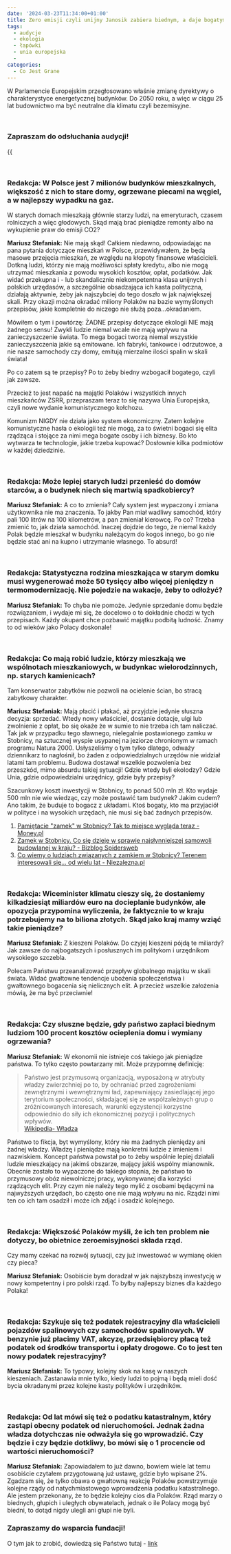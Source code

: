 ```yaml
---
date: '2024-03-23T11:34:00+01:00'
title: Zero emisji czyli unijny Janosik zabiera biednym, a daje bogatym
tags:
  - audycje
  - ekologia
  - łapówki
  - unia europejska
  - 
categories:
  - Co Jest Grane
---
```


W Parlamencie Europejskim przegłosowano właśnie zmianę dyrektywy o charakterystyce energetycznej budynków. Do 2050 roku, a więc w ciągu 25 lat budownictwo ma być neutralne dla klimatu czyli bezemisyjne.

<br>

### Zapraszam do odsłuchania audycji!

{{<audio src="audio/CJG_59_2024_03_23.mp3" caption="Zapis audycji CJG, publikowanej na łamach Innego Radia Głuchołazy w dniu 23 marca 2024">}}

<br>

### Redakcja:  W Polsce jest 7 milionów budynków mieszkalnych, większość z nich to stare  domy, ogrzewane piecami na węgiel, a w najlepszy wypadku na gaz. 
W starych domach mieszkają głównie starzy ludzi, na emeryturach, czasem rolniczych a więc głodowych. Skąd mają brać pieniądze remonty albo na wykupienie praw do emisji CO2?

**Mariusz Stefaniak:** Nie mają skąd! Całkiem niedawno, odpowiadając na pana pytania dotyczące mieszkań w Polsce, przewidywałem, że będą masowe przejęcia mieszkań, ze względu na kłopoty finansowe właścicieli. Dotkną ludzi, którzy nie mają możliwości spłaty kredytu, albo nie mogą utrzymać mieszkania z powodu wysokich kosztów, opłat, podatków. Jak widać przekupna i - lub skandalicznie niekompetentna klasa unijnych i polskich urzędasów, a szczególnie obsadzająca ich kasta polityczna, działają aktywnie, żeby jak najszybciej do tego doszło w jak największej skali. Przy okazji można okradać miliony Polaków na bazie wymyślonych przepisów, jakie kompletnie do niczego nie służą poza…okradaniem.

Mówiłem o tym i powtórzę: ŻADNE przepisy dotyczące ekologii
NIE mają żadnego sensu! Zwykli ludzie niemal wcale nie mają wpływu na
zanieczyszczenie świata. To mega bogaci tworzą niemal wszystkie
zanieczyszczenia jakie są emitowane. Ich fabryki, tankowce i odrzutowce, a nie
nasze samochody czy domy, emitują mierzalne ilości spalin w skali świata!

Po co zatem są te przepisy? Po to żeby biedny wzbogacił
bogatego, czyli jak zawsze.

Przecież to jest napaść na majątki Polaków i wszystkich
innych mieszkańców ZSRR, przepraszam teraz to się nazywa Unia Europejska, czyli
nowe wydanie komunistycznego kołchozu.

Komunizm NIGDY nie działa jako system ekonomiczny. Zatem
kolejne komunistyczne hasła o ekologii też nie mogą, za to świetni bogaci się
elita rządząca i stojące za nimi mega bogate osoby i ich biznesy. Bo kto
wytwarza te technologie, jakie trzeba kupować? Dosłownie kilka podmiotów w
każdej dziedzinie.
 
<br>
 
### Redakcja: Może lepiej starych ludzi przenieść do domów starców, a o budynek niech się martwią spadkobiercy? 

**Mariusz Stefaniak:** A co to zmienia? Cały system jest wypaczony i zmiana użytkownika nie ma znaczenia. To jakby Pan miał wadliwy samochód, który pali 100 litrów na 100 kilometrów, a pan zmieniał kierowcę. Po co? Trzeba zmienić to, jak działa samochód. Inaczej  dojdzie do tego, że niemal każdy Polak będzie mieszkał w budynku należącym do kogoś innego, bo go nie będzie stać ani na kupno i utrzymanie własnego. To absurd!
 
<br>
 
### Redakcja: Statystyczna rodzina mieszkająca w starym domku musi wygenerować może 50 tysięcy albo więcej pieniędzy n termomodernizację. Nie pojedzie na wakacje, żeby to odłożyć?

**Mariusz Stefaniak:** To chyba nie pomoże. Jedynie sprzedanie domu będzie rozwiązaniem, i wydaje mi się,
że docelowo o to dokładnie chodzi w tych przepisach. Każdy okupant chce
pozbawić majątku podbitą ludność. Znamy to od wieków jako Polacy doskonale! 
 
<br>
 
### Redakcja: Co mają robić ludzie, którzy mieszkają we wspólnotach mieszkaniowych, w budynkac wielorodzinnych, np. starych kamienicach? 
Tam konserwator zabytków nie pozwoli na ocielenie ścian, bo stracą zabytkowy charakter. 

**Mariusz Stefaniak:** Mają płacić i płakać, aż przyjdzie jedynie słuszna decyzja: sprzedać. Wtedy
nowy właściciel, dostanie dotacje, ulgi lub zwolnienie z opłat, bo się okaże że
w sumie to nie trzeba ich tam naliczać. Tak jak w przypadku tego sławnego, nielegalnie postawionego zamku w Stobnicy, na sztucznej wyspie usypanej na jeziorze chronionym w ramach programu Natura 2000. Usłyszeliśmy o tym tylko dlatego, odważy dziennikarz to nagłośnił, bo żaden z odpowiedzialnych urzędów nie widział latami tam problemu. Budowa dostawał wszelkie pozwolenia bez przeszkód, mimo absurdu takiej sytuacji! Gdzie wtedy byli ekolodzy? Gdzie Unia, gdzie odpowiedzialni urzędnicy, gdzie były przepisy?

Szacunkowy koszt inwestycji  w Stobnicy, to ponad 500 mln zł. Kto wydaje 500 mln nie wie wiedząc, czy może postawić tam budynek? Jakim cudem? Ano takim, że buduje to bogacz z układami. Ktoś bogaty, kto ma przyjaciół w polityce i na wysokich urzędach, nie musi się bać żadnych przepisów.

1. [Pamiętacie "zamek" w Stobnicy? Tak to miejsce wygląda teraz - Money.pl](https://www.money.pl/gospodarka/zamek-w-stobnicy-pamietacie-te-kontrowersyjna-budowle-tak-to-miejsce-wyglada-terazrok-6906364407826944a.html)
2. [Zamek w Stobnicy. Co się dzieje w sprawie najsłynniejszej samowoli budowlanej w kraju? - Bizblog Spidersweb](https://bizblog.spidersweb.pl/samowola-budowlana-zamek-stobnica)
3. [Co wiemy o ludziach związanych z zamkiem w Stobnicy? Terenem interesowali się... od wielu lat - Niezalezna.pl](https://niezalezna.pl/polska/co-wiemy-o-ludziach-zwiazanych-z-zamkiem-w-stobnicy-terenem-interesowali-sie-od-wielu-lat/230194)
 
<br>
 
### Redakcja: Wiceminister klimatu cieszy się, że dostaniemy kilkadziesiąt miliardów euro na docieplanie budynków, ale opozycja przypomina wyliczenia, że faktycznie to w kraju potrzebujemy na to biliona złotych. Skąd jako kraj mamy wziąć takie pieniądze? 

**Mariusz Stefaniak:** Z kieszeni Polaków. Do czyjej kieszeni pójdą te miliardy? Jak zawsze do
najbogatszych i posłusznych im politykom i urzędnikom wysokiego szczebla.

Polecam Państwu przeanalizować przepływ globalnego majątku
w skali świata. Widać gwałtowne tendencje ubożenia społeczeństwa i gwałtownego
bogacenia się nielicznych elit. A przecież wszelkie założenia mówią, że ma być
przeciwnie! 
 
<br>
 
### Redakcja: Czy słuszne będzie, gdy państwo zapłaci biednym ludziom 100 procent kosztów ocieplenia domu i wymiany ogrzewania? 

**Mariusz Stefaniak:** W
ekonomii nie istnieje coś takiego jak pieniądze państwa. To tylko często
powtarzany mit. Może przypomnę definicję: 

>Państwo jest przymusową organizacją, wyposażoną w atrybuty władzy zwierzchniej po to, by ochraniać przed zagrożeniami zewnętrznymi i wewnętrznymi ład,
zapewniający zasiedlającej jego terytorium społeczności, składającej się ze
współzależnych grup o zróżnicowanych interesach, warunki egzystencji korzystne
odpowiednio do siły ich ekonomicznej pozycji i politycznych wpływów.   
[Wikipedia- Władza](https://pl.wikipedia.org/wiki/W%C5%82adza)

Państwo to fikcja, byt wymyślony, który nie ma żadnych
pieniędzy ani żadnej władzy. Władzę i pieniądze mają konkretni ludzie z imieniem
i nazwiskiem. Koncept państwa powstał po to żeby wspólnie lepiej działali
ludzie mieszkający na jakimś obszarze, mający jakiś wspólny mianownik. Obecnie
zostało to wypaczone do takiego stopnia, że państwo to przymusowy obóz
niewolniczej pracy, wykonywanej dla korzyści rządzących elit. Przy czym nie
należy tego mylić z osobami będącymi na najwyższych urzędach, bo często one nie
mają wpływu na nic. Rządzi nimi ten co ich tam osadził i może ich zdjąć i
osadzić kolejnego.
 
<br>
 
### Redakcja: Większość Polaków myśli, że ich ten problem nie dotyczy, bo obietnice zeroemisyjności składa rząd.  
Czy mamy czekać na rozwój sytuacji, czy już inwestować w wymianę okien czy pieca?

**Mariusz Stefaniak:** Osobiście bym doradzał w jak najszybszą inwestycję w nowy kompetentny i pro polski rząd. To byłby najlepszy biznes dla każdego Polaka! 
 
<br>
 
### Redakcja: Szykuje się też podatek rejestracyjny dla właścicieli pojazdów spalinowych czy samochodów spalinowych. W benzynie już płacimy VAT, akcyzę, przedsiębiorcy płacą też podatek od środków transportu i opłaty drogowe. Co to jest ten nowy podatek rejestracyjny? 

**Mariusz Stefaniak:**  To typowy, kolejny skok na kasę w naszych kieszeniach. Zastanawia mnie tylko,
kiedy ludzi to pojmą i będą mieli dość bycia okradanymi przez kolejne kasty
polityków i urzędników.
 
<br>
 
### Redakcja:  Od lat mówi się też o podatku katastralnym, który zastąpi obecny podatek od nieruchomości. Jednak żadna władza dotychczas nie odważyła się go wprowadzić. Czy będzie i czy będzie dotkliwy, bo mówi się o 1 procencie od wartości nieruchomości?

**Mariusz Stefaniak:** Zapowiadałem to już dawno, bowiem wiele lat temu osobiście czytałem przygotowaną już ustawę, gdzie było wpisane 2%. Zgadzam się, że tylko obawa o gwałtowną reakcję Polaków powstrzymuje kolejne rządy od natychmiastowego wprowadzenia podatku katastralnego. Ale jestem przekonany, że to będzie kolejny cios dla Polaków. Rząd marzy o biednych, głupich i uległych obywatelach, jednak o ile Polacy mogą być biedni, to dotąd nigdy ulegli ani głupi nie byli. 

### Zapraszamy do wsparcia fundacji!
O tym jak to zrobić, dowiedzą się Państwo tutaj - [link](https://audycje.com.pl/posts/dajmy-sobie-prezent/)